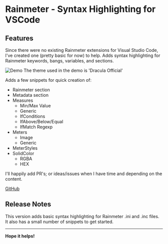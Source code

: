 # Rainmeter - Syntax Highlighting for VSCode

## Features

Since there were no existing Rainmeter extensions for Visual Studio Code, I've created one (pretty basic for now) to help.
Adds syntax highlighting for Rainmeter keywords, bangs, variables, and sections.

![Demo](./images/demo.gif)
The theme used in the demo is 'Dracula Official'

Adds a few snippets for quick creation of:
* Rainmeter section
* Metadata section
* Measures
    - Min/Max Value
    - Generic
    - IfConditions
    - IfAbove/Below/Equal
    - IfMatch Regexp
* Meters
    - Image
    - Generic
* MeterStyles
* SolidColor
    - RGBA
    - HEX

I'll happily add PR's; or ideas/issues when I have time and depending on the content.

[GitHub](https://github.com/will-shaw/ws-rainmeter)

## Release Notes

This version adds basic syntax highlighting for Rainmeter .ini and .inc files.
It also has a small number of snippets to get started.

-----------------------------------------------------------------------------------------------------------

**Hope it helps!**
